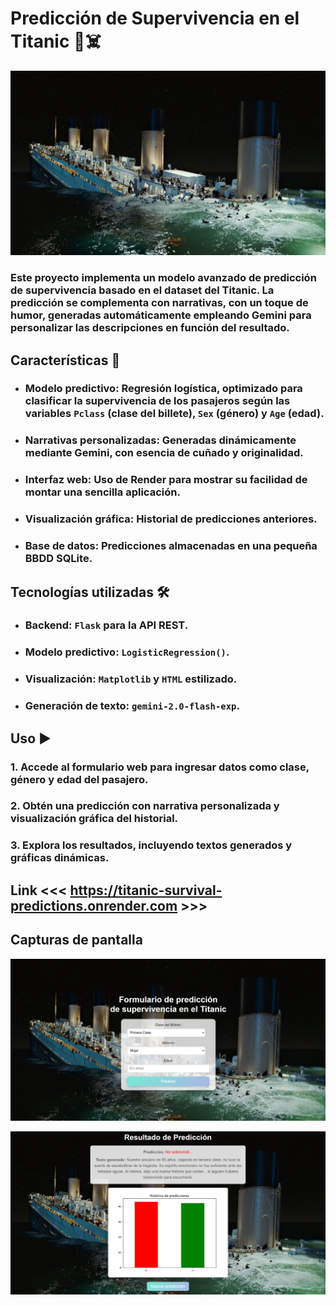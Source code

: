 # Predicción de Supervivencia en el Titanic 🚢☠️

![Titanic](static\titanic_fondo.jpeg)

### Este proyecto implementa un modelo avanzado de predicción de supervivencia basado en el dataset del Titanic. La predicción se complementa con narrativas, con un toque de humor, generadas automáticamente empleando **Gemini** para personalizar las descripciones en función del resultado.

## Características 🧮
- ### **Modelo predictivo**: Regresión logística, optimizado para clasificar la supervivencia de los pasajeros según las variables `Pclass` (clase del billete), `Sex` (género) y `Age` (edad).
- ### **Narrativas personalizadas**: Generadas dinámicamente mediante **Gemini**, con esencia de cuñado y originalidad.
- ### **Interfaz web**: Uso de **Render** para mostrar su facilidad de montar una sencilla aplicación.
- ### **Visualización gráfica**: Historial de predicciones anteriores.
- ### **Base de datos**: Predicciones almacenadas en una pequeña BBDD SQLite.

## Tecnologías utilizadas 🛠️
- ### **Backend**: `Flask` para la API REST.
- ### **Modelo predictivo**: `LogisticRegression()`.
- ### **Visualización**: `Matplotlib` y `HTML` estilizado.
- ### **Generación de texto**: `gemini-2.0-flash-exp`.

## Uso ▶️
### 1. Accede al formulario web para ingresar datos como clase, género y edad del pasajero.
### 2. Obtén una predicción con narrativa personalizada y visualización gráfica del historial.
### 3. Explora los resultados, incluyendo textos generados y gráficas dinámicas.

## **Link** <<< https://titanic-survival-predictions.onrender.com >>>

## Capturas de pantalla
![Titanic_home](static\titanic_fondo_home.png)

![Titanic_results](static\titanic_fondo_results.png)